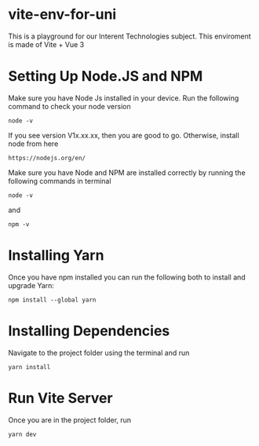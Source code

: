 # vite-env-for-uni

This is a playground for our Interent Technologies subject. This enviroment is made of Vite + Vue 3

# Setting Up Node.JS and NPM

Make sure you have Node Js installed in your device. Run the following command to check your node version

```
node -v
```

If you see version V1x.xx.xx, then you are good to go. Otherwise, install node from here

```
https://nodejs.org/en/
```

Make sure you have Node and NPM are installed correctly by running the following commands in terminal

```
node -v
```

and

```
npm -v
```

# Installing Yarn

Once you have npm installed you can run the following both to install and upgrade Yarn:

```
npm install --global yarn
```

# Installing Dependencies

Navigate to the project folder using the terminal and run

```
yarn install
```

# Run Vite Server

Once you are in the project folder, run

```
yarn dev
```

